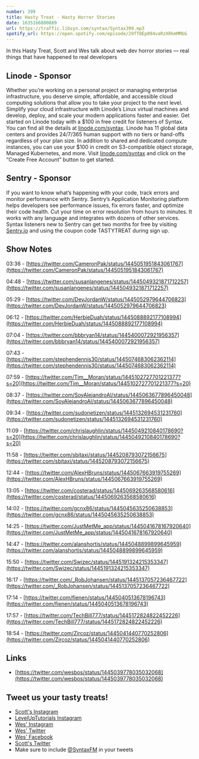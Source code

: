 ```yaml
---
number: 399
title: Hasty Treat - Hasty Horror Stories
date: 1635166800889
url: https://traffic.libsyn.com/syntax/Syntax399.mp3
spotify_url: https://open.spotify.com/episode/29fTOEp094vaRzXRkmMMbG
---
```


In this Hasty Treat, Scott and Wes talk about web dev horror stories — real things that have happened to real developers

## Linode - Sponsor
Whether you’re working on a personal project or managing enterprise infrastructure, you deserve simple, affordable, and accessible cloud computing solutions that allow you to take your project to the next level. Simplify your cloud infrastructure with Linode’s Linux virtual machines and develop, deploy, and scale your modern applications faster and easier. Get started on Linode today with a $100 in free credit for listeners of Syntax. You can find all the details at [linode.com/syntax](https://linode.com/syntax). Linode has 11 global data centers and provides 24/7/365 human support with no tiers or hand-offs regardless of your plan size. In addition to shared and dedicated compute instances, you can use your $100 in credit on S3-compatible object storage, Managed Kubernetes, and more. Visit [linode.com/syntax](https://linode.com/syntax) and click on the “Create Free Account” button to get started.

## Sentry - Sponsor
If you want to know what’s happening with your code, track errors and monitor performance with Sentry. Sentry’s Application Monitoring platform helps developers see performance issues, fix errors faster, and optimize their code health. Cut your time on error resolution from hours to minutes. It works with any language and integrates with dozens of other services. Syntax listeners new to Sentry can get two months for free by visiting [Sentry.io](https://sentry.io) and using the coupon code TASTYTREAT during sign up.

## Show Notes
03:36 - [https://twitter.com/CameronPak/status/1445051951843061767](https://twitter.com/CameronPak/status/1445051951843061767)

04:48 - [https://twitter.com/susanlangenes/status/1445049321871712257](https://twitter.com/susanlangenes/status/1445049321871712257)

05:29 - [https://twitter.com/DevJordanW/status/1445052979644706823](https://twitter.com/DevJordanW/status/1445052979644706823)

06:12 - [https://twitter.com/HerbieDuah/status/1445088892177108994](https://twitter.com/HerbieDuah/status/1445088892177108994)

07:04 - [https://twitter.com/bbbryan14/status/1445400072921956357](https://twitter.com/bbbryan14/status/1445400072921956357)

07:43 - [https://twitter.com/stephendennis30/status/1445074683062362114](https://twitter.com/stephendennis30/status/1445074683062362114)

07:59 - [https://twitter.com/Tim__Moran/status/1445102727701221377?s=20](https://twitter.com/Tim__Moran/status/1445102727701221377?s=20)

08:37 - [https://twitter.com/SoyAlejandroAl/status/1445063677896450048](https://twitter.com/SoyAlejandroAl/status/1445063677896450048)

09:34 - [https://twitter.com/sudonetizen/status/1445132694531231760](https://twitter.com/sudonetizen/status/1445132694531231760)

11:09 - [https://twitter.com/chrislaughlin/status/1445049210840178690?s=20](https://twitter.com/chrislaughlin/status/1445049210840178690?s=20)

11:58 - [https://twitter.com/sbitaxi/status/1445208793072156675](https://twitter.com/sbitaxi/status/1445208793072156675)

12:44 - [https://twitter.com/AlexHBruns/status/1445067663919755269](https://twitter.com/AlexHBruns/status/1445067663919755269)

13:05 - [https://twitter.com/costerad/status/1445069263568580616](https://twitter.com/costerad/status/1445069263568580616)

14:02 - [https://twitter.com/gcnx86/status/1445045635250638853](https://twitter.com/gcnx86/status/1445045635250638853)

14:25 - [https://twitter.com/JustMetMe_app/status/1445041678167920640](https://twitter.com/JustMetMe_app/status/1445041678167920640)

14:47 - [https://twitter.com/alanshortis/status/1445048899899645959](https://twitter.com/alanshortis/status/1445048899899645959)

15:50 - [https://twitter.com/Swizec/status/1445191324215353347](https://twitter.com/Swizec/status/1445191324215353347)

16:17 - [https://twitter.com/_RobJohansen/status/1445137057236467722](https://twitter.com/_RobJohansen/status/1445137057236467722)

17:14 - [https://twitter.com/fienen/status/1445040513678196743](https://twitter.com/fienen/status/1445040513678196743)

17:57 - [https://twitter.com/TechBill777/status/1445172824822452226](https://twitter.com/TechBill777/status/1445172824822452226)

18:54 - [https://twitter.com/Zircoz/status/1445041440770252806](https://twitter.com/Zircoz/status/1445041440770252806)

## Links
* [https://twitter.com/wesbos/status/1445039778035032068](https://twitter.com/wesbos/status/1445039778035032068) 

## Tweet us your tasty treats!
* [Scott's Instagram](https://www.instagram.com/stolinski/)
* [LevelUpTutorials Instagram](https://www.instagram.com/LevelUpTutorials/)
* [Wes' Instagram](https://www.instagram.com/wesbos/)
* [Wes' Twitter](https://twitter.com/wesbos)
* [Wes' Facebook](https://www.facebook.com/wesbos.developer)
* [Scott's Twitter](https://twitter.com/stolinski)
* Make sure to include [@SyntaxFM](https://twitter.com/SyntaxFM) in your tweets